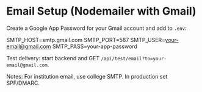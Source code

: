 # Email Setup (Nodemailer with Gmail)

Create a Google App Password for your Gmail account and add to `.env`:

SMTP_HOST=smtp.gmail.com
SMTP_PORT=587
SMTP_USER=your-email@gmail.com
SMTP_PASS=your-app-password

Test delivery: start backend and GET `/api/test/email?to=your-email@gmail.com`.

Notes: For institution email, use college SMTP. In production set SPF/DMARC.

